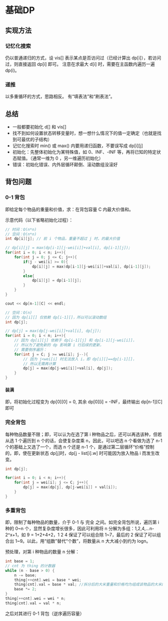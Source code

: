 # 基础DP

## 实现方法

### 记忆化搜索

仍以普通递归的方式，设 vis[] 表示某点是否访问过（已经计算出 dp[i]），若访问过，则直接返回 dp[i] 即可。
注意在求最大 d[i] 时，需要在主函数内遍历一遍 dp(i)。

### 递推

以多重循环的方式，思路相反。
有“填表法”和“刷表法”。

## 总结

* 一般都要初始化 d[] 和 vis[]
* 找不到如何设置状态转移变量时，想一想什么情况下的值一定确定（也就是找到可最优的子结构）
* 记忆化搜索时 min() 或 max() 内要用递归函数，不要误写成 dp[i][j]
* 初始化：先整体初始化为某特殊值，如 0、INF、-INF 等，再将已知的特定状态赋值。（通常一维为 0 ，另一维遍历初始化）
* 错误：初始化错误、内外层循环颠倒、滚动数组没滚好

## 背包问题

### 0-1 背包

即给定每个物品的重量和价值，求：在背包容量 C 内最大价值和。

示意代码（以下省略初始化过程）：
```C++
// 时间：O(n*n)
// 空间：O(n*n)
int dp[i][j]; // 前 i 个物品，重量不超过 j 时，的最大价值

// dp[i][j] = max(dp[i-1][j-wei[i]]+val[i], dp[i-1][j]);
for(int i = 0; i < n; i++){
    for(int j = 0; j <= C; j++){
        if(j - wei[i] >= 0){
            dp[i][j] = max(dp[i-1][j-wei[i]]+val[i], dp[i-1][j]);
        }
        else{
            dp[i][j] = dp[i-1][j];
        }
    }
}

cout << dp[n-1][C] << endl;
```
```C++
// 空间：O(n)
// 因为 dp[i][] 仅依赖 dp[i-1][]，所以可以滚动数组
int dp[j];

// dp[j] = max(dp[j-wei[i]]+val[i], dp[j]);
for(int i = 0; i < n; i++){
    // 因为 dp[i][j] 依赖于 dp[i-1][j] 和 dp[i-1][j-wei[i]]，
    // 所以为了避免新的 dp 影响第 i 行后续的更新，
    // 需要倒序遍历：
    for(int j = C; j >= wei[i]; j--){
        // 因为 j<wei[i] 时无法放入 i，即 dp[i][]==dp[i-1][]，
        // 所以无需再计算
        dp[j] = max(dp[j-wei[i]]+val[i], dp[j]);
    }
}
```

#### 装满

即，将初始化过程变为 dp[0][0] = 0, 其余 dp[0][i] = -INF，最终输出 dp[n-1][C] 即可

### 完全背包

每种物品数量不限；即，可以认为在选了第 i 种物品之后，还可以再选该种，但若从选 1 个遍历到 n 个的话，会使复杂度乘 n，因此，可以吧选 n 个看做为选了 n-1 个的基础上又选了一个，而选 n 个还是 n-1 个，是通过第二层循环“价格”控制的，即，使在更新状态 dp[j]时，dp[j - list[i].w] 时可能因为放入物品 i 而发生改变。

```C++
int dp[j];

for(int i = 0; i < n; i++){
    for(int j = wei[i]; j <= C; j++){
        dp[j] = max(dp[j], dp[j-wei[i]] + val[i]);
    }
}
```

### 多重背包

即，限制了每种物品的数量，介于 0-1 与 完全 之间。如完全背包所说，遍历第 i 种的 0~n 个，显然复杂度增长很多，因此可利用将 n 分解为多组：1,2,4,...n-2^x+1，如 9 = 1+2+4+2，1 2 4 保证了可以组合除 1~7，最后的 2 保证了可以组合出 1~9。以此，用“组数”替代“个数”，将数量从 n 大大减小到约为 logn。   

预处理，对第 i 种物品的数量 n 分解：
```C++
int base = 1;
// cnt 为 thing 的计数器
while (n - base > 0) {
    n -= base;
    thing[++cnt].wei = base * wei;
    thing[cnt].val = base * val; //拆分后的大米重量和价格均为组成该物品的大米的重量价格和 
    base *= 2;
}
thing[++cnt].wei = wei * n;
thing[cnt].val = val * n;
```

之后对其进行 0-1 背包（逆序遍历容量）

